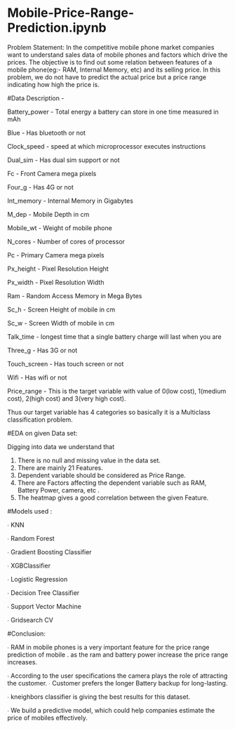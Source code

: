 # Mobile-Price-Range-Prediction.ipynb

Problem Statement:
In the competitive mobile phone market companies want to understand sales data of mobile phones and factors which drive the prices. The objective is to find out some relation between features of a mobile phone(eg:- RAM, Internal Memory, etc) and its selling price. In this problem, we do not have to predict the actual price but a price range indicating how high the price is.

#Data Description -

Battery_power - Total energy a battery can store in one time measured in mAh

Blue - Has bluetooth or not

Clock_speed - speed at which microprocessor executes instructions

Dual_sim - Has dual sim support or not

Fc - Front Camera mega pixels

Four_g - Has 4G or not

Int_memory - Internal Memory in Gigabytes

M_dep - Mobile Depth in cm

Mobile_wt - Weight of mobile phone

N_cores - Number of cores of processor

Pc - Primary Camera mega pixels

Px_height - Pixel Resolution Height

Px_width - Pixel Resolution Width

Ram - Random Access Memory in Mega Bytes

Sc_h - Screen Height of mobile in cm

Sc_w - Screen Width of mobile in cm

Talk_time - longest time that a single battery charge will last when you are

Three_g - Has 3G or not

Touch_screen - Has touch screen or not

Wifi - Has wifi or not

Price_range - This is the target variable with value of
0(low cost),
1(medium cost),
2(high cost) and
3(very high cost).

Thus our target variable has 4 categories so basically it is a Multiclass classification problem.

#EDA on given Data set:

Digging into data we understand that

1. There is no null and missing value in the data set.
2. There are mainly 21 Features.
3. Dependent variable should be considered as Price Range.
4. There are Factors affecting the dependent variable such as RAM, Battery Power,
camera, etc .
5. The heatmap gives a good correlation between the given Feature.

#Models used :

∙ KNN

∙ Random Forest

∙ Gradient Boosting Classifier

∙ XGBClassifier

∙ Logistic Regression

∙ Decision Tree Classifier

∙ Support Vector Machine

∙ Gridsearch CV

#Conclusion:

∙ RAM in mobile phones is a very important feature for the price range prediction of mobile . as the
ram and battery power increase the price range increases.

∙ According to the user specifications the camera plays the role of attracting the
customer. ∙ Customer prefers the longer Battery backup for long-lasting.

∙ kneighbors classifier is giving the best results for this dataset.

∙ We build a predictive model, which could help companies estimate the price of mobiles effectively.
